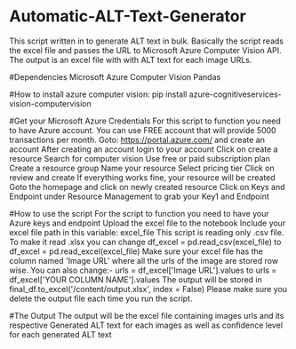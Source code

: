 # Automatic-ALT-Text-Generator
This script written in to generate ALT text in bulk. Basically the script reads the excel file and passes the URL to Microsoft Azure Computer Vision API. The output is an excel file with with ALT text for each image URLs. 

#Dependencies
Microsoft Azure Computer Vision
Pandas

#How to install azure computer vision:
pip install azure-cognitiveservices-vision-computervision

#Get your Microsoft Azure Credentials
For this script to function you need to have Azure account. You can use FREE account that will provide 5000 transactions per month.
Goto: https://portal.azure.com/ and create an account
After creating an account login to your account
Click on create a resource
Search for computer vision 
Use free or paid subscription plan
Create a resource group
Name your resource
Select pricing tier
Click on review and create
If everything works fine, your resource will be created
Goto the homepage and click on newly created resource 
Click on Keys and Endpoint under Resource Management to grab your Key1 and Endpoint

#How to use the script
For the script to function you need to have your Azure keys and endpoint
Upload the excel file to the notebook
Include your excel file path in this variable: excel_file
This script is reading only .csv file. To make it read .xlsx you can change df_excel = pd.read_csv(excel_file) to df_excel = pd.read_excel(excel_file)
Make sure your excel file has the column named 'Image URL' where all the urls of the image are stored row wise. You can also change:- urls = df_excel['Image URL'].values to urls = df_excel['YOUR COLUMN NAME'].values 
The output will be stored in final_df.to_excel('/content/output.xlsx', index = False)
Please make sure you delete the output file each time you run the script.

#The Output
The output will be the excel file containing images urls and its respective Generated ALT text for each images as well as confidence level for each generated ALT text
